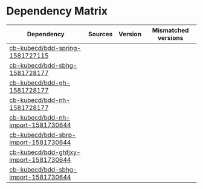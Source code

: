 # Dependency Matrix

Dependency | Sources | Version | Mismatched versions
---------- | ------- | ------- | -------------------
[cb-kubecd/bdd-spring-1581727115](https://github.com/cb-kubecd/bdd-spring-1581727115.git) |  | []() | 
[cb-kubecd/bdd-sbhg-1581728177](https://github.com/cb-kubecd/bdd-sbhg-1581728177.git) |  | []() | 
[cb-kubecd/bdd-gh-1581728177](https://github.com/cb-kubecd/bdd-gh-1581728177.git) |  | []() | 
[cb-kubecd/bdd-nh-1581728177](https://github.com/cb-kubecd/bdd-nh-1581728177.git) |  | []() | 
[cb-kubecd/bdd-nh-import-1581730644](https://github.com/cb-kubecd/bdd-nh-import-1581730644.git) |  | []() | 
[cb-kubecd/bdd-sbrp-import-1581730644](https://github.com/cb-kubecd/bdd-sbrp-import-1581730644.git) |  | []() | 
[cb-kubecd/bdd-ghfjxy-import-1581730644](https://github.com/cb-kubecd/bdd-ghfjxy-import-1581730644.git) |  | []() | 
[cb-kubecd/bdd-sbhg-import-1581730644](https://github.com/cb-kubecd/bdd-sbhg-import-1581730644.git) |  | []() | 
